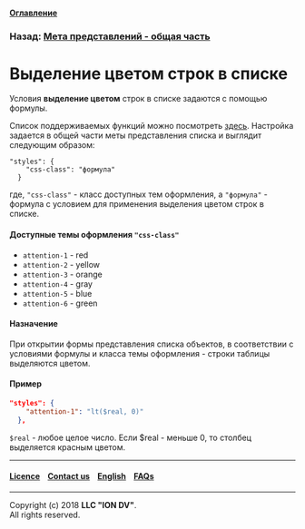 #### [Оглавление](/docs/ru/index.md)

### Назад: [Мета представлений - общая часть](/docs/ru/2_system_description/metadata_structure/meta_view/meta_view_main.md)

# Выделение цветом строк в списке

Условия **выделение цветом** строк в списке задаются с помощью формулы. 

Список поддерживаемых функций можно посмотреть [здесь](/docs/ru/2_system_description/metadata_structure/meta_class/atr_formula.md). Настройка задается в общей части меты представления списка и выглядит следующим образом:

```
"styles": {
    "css-class": "формула"
  }
```

где, `"css-class"` - класс доступных тем оформления, а `"формула"` - формула с условием для применения выделения цветом строк в списке.

#### Доступные темы оформления `"css-class"`

* `attention-1` - red
* `attention-2` - yellow
* `attention-3` - orange
* `attention-4` - gray
* `attention-5` - blue
* `attention-6` - green

#### Назначение

При открытии формы представления списка объектов, в соответствии с условиями формулы и класса темы оформления - строки таблицы выделяются цветом.

#### Пример

```json
"styles": {
    "attention-1": "lt($real, 0)"
  },
```

`$real` - любое целое число. Если $real - меньше 0, то столбец выделяется красным цветом.

--------------------------------------------------------------------------  


 #### [Licence](/LICENCE.md) &ensp;  [Contact us](https://iondv.com) &ensp;  [English](/docs/en/2_system_description/metadata_structure/meta_view/styles.md)   &ensp; [FAQs](/faqs.md)  <div><img src="https://mc.iondv.com/watch/local/docs/framework" style="position:absolute; left:-9999px;" height=1 width=1 alt="iondv metrics"></div>         



--------------------------------------------------------------------------  

Copyright (c) 2018 **LLC "ION DV"**.  
All rights reserved. 